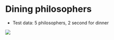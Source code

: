 # Dining philosophers

- Test data: 5 philosophers, 2 second for dinner
<img src="https://pp.userapi.com/c845120/v845120006/117f9f/VmFGPJpz3do.jpg"/>
